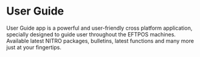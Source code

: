 # User Guide
User Guide app is a powerful and user-friendly cross platform application, specially designed to guide user throughout the EFTPOS machines. Available latest NITRO packages, bulletins, latest functions and many more just at your fingertips.
